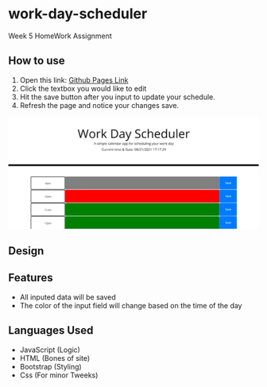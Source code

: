 # work-day-scheduler
Week 5 HomeWork Assignment

## How to use
1. Open this link: [Github Pages Link](https://quentinhnilica.github.io/work-day-scheduler/)
2. Click the textbox you would like to edit
3. Hit the save button after you input to update your schedule. 
4. Refresh the page and notice your changes save.

![image](Work-Day-Scheduler.png)

## Design 


## Features
- All inputed data will be saved
- The color of the input field will change based on the time of the day

## Languages Used
- JavaScript (Logic)
- HTML (Bones of site)
- Bootstrap (Styling)
- Css (For minor Tweeks)
